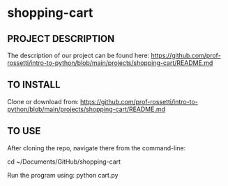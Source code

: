 # shopping-cart

## PROJECT DESCRIPTION
The description of our project can be found here:
https://github.com/prof-rossetti/intro-to-python/blob/main/projects/shopping-cart/README.md

## TO INSTALL

Clone or download from: https://github.com/prof-rossetti/intro-to-python/blob/main/projects/shopping-cart/README.md

## TO USE

After cloning the repo, navigate there from the command-line:

cd ~/Documents/GitHub/shopping-cart

Run the program using:
python cart.py
